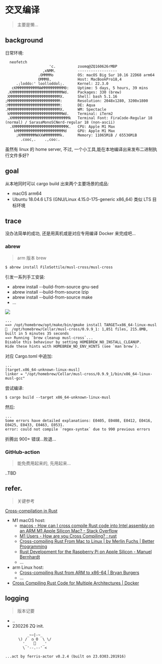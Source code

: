 # 交叉编译
> 主要是懒...


## background

日常环境:

```
  neofetch
                    'c.          zoomq@ZQ160626rMBP
                 ,xNMM.          ------------------
               .OMMMMo           OS: macOS Big Sur 10.16 22D68 arm64
               OMMM0,            Host: MacBookPro18,4
     .;loddo:' loolloddol;.      Kernel: 22.3.0
   cKMMMMMMMMMMNWMMMMMMMMMM0:    Uptime: 5 days, 5 hours, 39 mins
 .KMMMMMMMMMMMMMMMMMMMMMMMWd.    Packages: 330 (brew)
 XMMMMMMMMMMMMMMMMMMMMMMMX.      Shell: bash 5.1.16
;MMMMMMMMMMMMMMMMMMMMMMMM:       Resolution: 2048x1280, 3200x1800
:MMMMMMMMMMMMMMMMMMMMMMMM:       DE: Aqua
.MMMMMMMMMMMMMMMMMMMMMMMMX.      WM: Spectacle
 kMMMMMMMMMMMMMMMMMMMMMMMMWd.    Terminal: iTerm2
 .XMMMMMMMMMMMMMMMMMMMMMMMMMMk   Terminal Font: FiraCode-Regular 18 (normal) / SarasaMonoSCNerd-regular 18 (non-ascii)
  .XMMMMMMMMMMMMMMMMMMMMMMMMK.   CPU: Apple M1 Max
    kMMMMMMMMMMMMMMMMMMMMMMd     GPU: Apple M1 Max
     ;KMMMMMMMWXXWMMMMMMMk.      Memory: 11065MiB / 65536MiB
       .cooc,.    .,coo:.
```


虽然有 linux 的 home server, 不过, 
一个小工具,能在本地编译出来发布二进制执行文件多好?


## goal

从本地同时可以 cargo build 出来两个主要场景的成品:


- macOS arm64 
- Ubuntu 18.04.6 LTS (GNU/Linux 4.15.0-175-generic x86_64) 类似 LTS 目标环境


## trace

没办法简单的成功, 还是用真机或是对应专用编译 Docker 来完成吧...

### abrew
> arm 版本 brew

    $ abrew install FiloSottile/musl-cross/musl-cross

引发一系列手工安装:

- abrew install --build-from-source gnu-sed
- abrew install --build-from-source lzip
- abrew install --build-from-source make
- ...

![](https://ipic.zoomquiet.top/2023-02-26-zshot%202023-02-26%2015.22.58.jpg)

```
...
==> /opt/homebrew/opt/make/bin/gmake install TARGET=x86_64-linux-musl
🍺  /opt/homebrew/Cellar/musl-cross/0.9.9_1: 1,851 files, 215.8MB, built in 5 minutes 35 seconds
==> Running `brew cleanup musl-cross`...
Disable this behaviour by setting HOMEBREW_NO_INSTALL_CLEANUP.
Hide these hints with HOMEBREW_NO_ENV_HINTS (see `man brew`).
```

对应 Cargo.toml 中追加:
```
...
[target.x86_64-unknown-linux-musl]
linker = "/opt/homebrew/Cellar/musl-cross/0.9.9_1/bin/x86_64-linux-musl-gcc"

```

尝试编译:

    $ cargo build --target x86_64-unknown-linux-musl

然后:
```
...
Some errors have detailed explanations: E0405, E0408, E0412, E0416, E0425, E0433, E0463, E0531.
error: could not compile `regex-syntax` due to 990 previous errors
```

折腾出 900+ 错误...败退...


### GitHub-action
> 能免费用起来的, 先用起来...


..TBD


## refer.
> 关键参考

[Cross-compilation in Rust](https://kerkour.com/rust-cross-compilation)

- M1 macOS host:
    - [macos - How can I cross compile Rust code into Intel assembly on an ARM M1 Apple Silicon Mac? - Stack Overflow](https://stackoverflow.com/questions/68139162/how-can-i-cross-compile-rust-code-into-intel-assembly-on-an-arm-m1-apple-silicon)
    - [M1 Users - How are you Cross Compiling? : rust](https://www.reddit.com/topics/a-1/)
    - [Cross-compiling Rust From Mac to Linux | by Merlin Fuchs | Better Programming](https://levelup.gitconnected.com/bash-vs-python-for-modern-shell-scripting-c1d3d79c3622?source=read_next_recirc---two_column_layout_sidebar------3---------------------95f4769b_05fc_410f_a439_5b8e347b5325-------)
    - [Rust Development for the Raspberry Pi on Apple Silicon - Manuel Bernhardt](https://manuel.bernhardt.io/posts/2022-11-04-rust-development-for-the-raspberry-pi-on-apple-silicon/)
    - ...
- arm Linux host:
    - [Cross-compiling Rust from ARM to x86-64 | Bryan Burgers](https://burgers.io/cross-compile-rust-from-arm-to-x86-64)
    - ...
- [Cross Compiling Rust Code for Multiple Architectures | Docker](https://www.docker.com/blog/cross-compiling-rust-code-for-multiple-architectures/)


## logging
> 版本记要

- ..
- 230226 ZQ init.




```
          _~∽|-~_
      \) /  ◷ O  \ \/
        '_   ⎕   _'
        \ '--.--' <

...act by ferris-actor v0.2.4 (built on 23.0303.201916)
```
